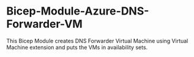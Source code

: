 # Bicep-Module-Azure-DNS-Forwarder-VM

This Bicep Module creates DNS Forwarder Virtual Machine using Virtual Machine extension and puts the VMs in availability sets.
